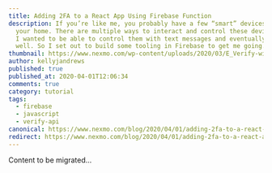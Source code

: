 ```yaml
---
title: Adding 2FA to a React App Using Firebase Function
description: If you’re like me, you probably have a few “smart” devices around
  your home. There are multiple ways to interact and control these devices, but
  I wanted to be able to control them with text messages and eventually voice as
  well. So I set out to build some tooling in Firebase to get me going. […]
thumbnail: https://www.nexmo.com/wp-content/uploads/2020/03/E_Verify-with-React-Firebase_1200x600.png
author: kellyjandrews
published: true
published_at: 2020-04-01T12:06:34
comments: true
category: tutorial
tags:
  - firebase
  - javascript
  - verify-api
canonical: https://www.nexmo.com/blog/2020/04/01/adding-2fa-to-a-react-app-using-firebase-function
redirect: https://www.nexmo.com/blog/2020/04/01/adding-2fa-to-a-react-app-using-firebase-function
---
```

Content to be migrated...
